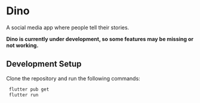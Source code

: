 # Dino

A social media app where people tell their stories. 

**Dino is currently under development, so some features may be missing or not working.**


## Development Setup 

Clone the repository and run the following commands:

```bash 
 flutter pub get
 flutter run
```

